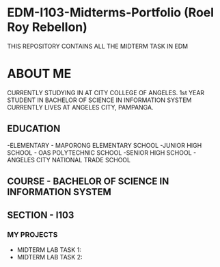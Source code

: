 # EDM-I103-Midterms-Portfolio (Roel Roy Rebellon)
THIS REPOSITORY CONTAINS ALL THE MIDTERM TASK IN EDM
# ABOUT ME
CURRENTLY STUDYING IN AT CITY COLLEGE OF ANGELES. 1st YEAR STUDENT IN BACHELOR OF SCIENCE IN INFORMATION SYSTEM
CURRENTLY LIVES AT ANGELES CITY, PAMPANGA.
## EDUCATION 
-ELEMENTARY - MAPORONG ELEMENTARY SCHOOL
-JUNIOR HIGH SCHOOL - OAS POLYTECHNIC SCHOOL
-SENIOR HIGH SCHOOL - ANGELES CITY NATIONAL TRADE SCHOOL

## COURSE - BACHELOR OF SCIENCE IN INFORMATION SYSTEM
## SECTION - I103
### MY PROJECTS
- MIDTERM LAB TASK 1:
- MIDTERM LAB TASK 2:

